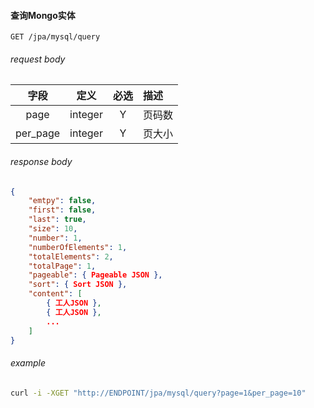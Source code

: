 
#### 查询Mongo实体

```
GET /jpa/mysql/query
```

###### request body

字段|定义|必选|描述
:--:|:--:|:--:|:--
page|integer|Y|页码数
per_page|integer|Y|页大小

###### response body

```json
{
    "emtpy": false,
    "first": false,
    "last": true,
    "size": 10,
    "number": 1,
    "numberOfElements": 1,
    "totalElements": 2,
    "totalPage": 1,
    "pageable": { Pageable JSON },
    "sort": { Sort JSON },
    "content": [
        { 工人JSON },
        { 工人JSON },
        ...
    ]
}
```

###### example

```bash
curl -i -XGET "http://ENDPOINT/jpa/mysql/query?page=1&per_page=10"
```
